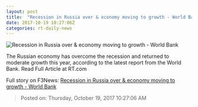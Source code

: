 ```yaml
---
layout: post
title:  "Recession in Russia over & economy moving to growth - World Bank"
date: 2017-10-19 10:27:06Z
categories: rt-daily-news
---
```


![Recession in Russia over & economy moving to growth - World Bank](https://cdni.rt.com/files/2017.10/article/59e87d12fc7e93ea4a8b4567.jpg)

The Russian economy has overcome the recession and returned to moderate growth this year, according to the latest report from the World Bank. Read Full Article at RT.com


Full story on F3News: [Recession in Russia over & economy moving to growth - World Bank](http://www.f3nws.com/n/Gum23H)

> Posted on: Thursday, October 19, 2017 10:27:06 AM
